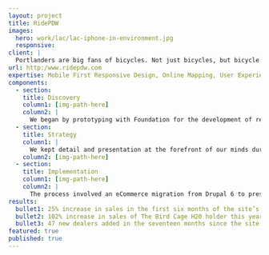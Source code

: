 ```yaml
---
layout: project
title: RidePDW
images:
  hero: work/lac/lac-iphone-in-environment.jpg
  responsive:
client: |
  Portlanders are big fans of bicycles. Not just bicycles, but bicycle paraphernalia, eco-friendly transportation, and pretty much anything related to that culture. We eat it up. So when we came across Portland Design Works (PDW), a Portland leader in bicycle accessories in need of a new website, we leapt at the opportunity. They manufacture beautiful, simple bicycle accessories designed for everyday use and they wanted a website that reflected the quality of their merchandise. We worked carefully and quickly to deliver exactly that.
url: http:/www.ridepdw.com
expertise: Mobile First Responsive Design, Online Mapping, User Experience
components:
  - section:
    title: Discovery
    column1: [img-path-here]
    column2: |
      We began by prototyping with Foundation for the development of responsive wireframes and design in the the browser, which helped us avoid cycling through dozens of design iterations early on. The PDW team needed a platform for a wide variety of options. In addition to the online catalog, they also needed a means to share videos of races and events throughout the city. 
  - section:
    title: Strategy
    column1: |
      We kept detail and presentation at the forefront of our minds during this process, working to make the catalog navigable and visually appealing while providing users with all the detailed specifications necessary to make an informed purchase. On the back end, we planned for a Tumblr integration to meet the on-the-go blogging demands of the site maintainers.  
    column2: [img-path-here]
  - section:
    title: Implementation
    column1: [img-path-here]
    column2: |
      The process involved an eCommerce migration from Drupal 6 to preserve a long history of customer orders. With a dealer locator built using Leaflet, the site provides a mobile-friendly experience for online or in-store shopping.  
results:
  bullet1: 25% increase in sales in the first six months of the site’s re-launch
  bullet2: 102% increase in sales of The Bird Cage H20 holder this year over the same span of time last year.
  bullet3: 47 new dealers added in the seventeen months since the site’s relaunch
featured: true
published: true
---
```



